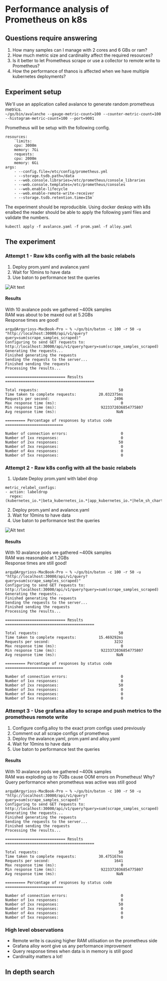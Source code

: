# Performance analysis of Prometheus on k8s

## Questions require answering

1. How many samples can I manage with 2 cores and 6 GBs or ram?
2. How much metric size and cardinality affect the required resources?
3. Is it better to let Prometheus scrape or use a collector to remote write to Prometheus?
4. How the performance of thanos is affected when we have multiple kubernetes deployments?

## Experiment setup

We'll use an application called avalance to generate random prometheus metrics.  
`~/go/bin/avalanche --gauge-metric-count=100 --counter-metric-count=100 --histogram-metric-count=100 --port=9001`

Prometheus will be setup with the following config.  
```
resources:
    `limits:
    cpu: 3000m
    memory: 7Gi
    requests:
    cpu: 2000m
    memory: 6Gi
args:
    - --config.file=/etc/config/prometheus.yml
    - --storage.tsdb.path=/data
    - --web.console.libraries=/etc/prometheus/console_libraries
    - --web.console.templates=/etc/prometheus/consoles
    - --web.enable-lifecycle
    - --web.enable-remote-write-receiver
    - --storage.tsdb.retention.time=15m`
```

The experiment should be reproducible. Using docker deskop with k8s enalbed the reader should be able to apply the following yaml files and validate the numbers.  
```
kubectl apply -f avalance.yaml -f prom.yaml -f alloy.yaml
```

## The experiment

### Attempt 1 - Raw k8s config with all the basic relabels 

1. Deploy prom.yaml and avalance.yaml
2. Wait for 10mins to have data
3. Use baton to performance test the queries

![Alt text](images/plain-prom.png)

#### Results

With 10 avalance pods we gathered ~400k samples  
RAM was about to be maxed out at 5.2GBs   
Response times are good!  
```
argy@Argyrioss-MacBook-Pro ~ % ~/go/bin/baton -c 100 -r 50 -u "http://localhost:30000/api/v1/query?query=sum(scrape_samples_scraped)"
Configuring to send GET requests to: http://localhost:30000/api/v1/query?query=sum(scrape_samples_scraped)
Generating the requests...
Finished generating the requests
Sending the requests to the server...
Finished sending the requests
Processing the results...

=========================== Results ========================================

Total requests:                                    50
Time taken to complete requests:          20.032375ms
Requests per second:                             2496
Max response time (ms):                             0
Min response time (ms):                    9223372036854775807
Avg response time (ms):                           NaN

========= Percentage of responses by status code ==========================

Number of connection errors:                        0
Number of 1xx responses:                            0
Number of 2xx responses:                           50
Number of 3xx responses:                            0
Number of 4xx responses:                            0
Number of 5xx responses:                            0
```

### Attempt 2 - Raw k8s config with all the basic relabels 

1. Update Deploy prom.yaml with label drop
```
metric_relabel_configs:
- action: labeldrop
  regex: (kubernetes_io.*|beta_kubernetes_io.*|app_kubernetes_io.*|helm_sh_chart|instance|node|uid|pod_template_hash|series_id|cycle_id)
```
2. Deploy prom.yaml and avalance.yaml
3. Wait for 10mins to have data
4. Use baton to performance test the queries

![Alt text](images/labeldrop-prom.png)

#### Results

With 10 avalance pods we gathered ~400k samples  
RAM was reasonable at 1.2GBs  
Response times are still good!    
```
argy@Argyrioss-MacBook-Pro ~ % ~/go/bin/baton -c 100 -r 50 -u "http://localhost:30000/api/v1/query?query=sum(scrape_samples_scraped)"
Configuring to send GET requests to: http://localhost:30000/api/v1/query?query=sum(scrape_samples_scraped)
Generating the requests...
Finished generating the requests
Sending the requests to the server...
Finished sending the requests
Processing the results...

=========================== Results ========================================

Total requests:                                    50
Time taken to complete requests:          15.469292ms
Requests per second:                             3232
Max response time (ms):                             0
Min response time (ms):                    9223372036854775807
Avg response time (ms):                           NaN

========= Percentage of responses by status code ==========================

Number of connection errors:                        0
Number of 1xx responses:                            0
Number of 2xx responses:                           50
Number of 3xx responses:                            0
Number of 4xx responses:                            0
Number of 5xx responses:                            0
```

### Attempt 3 - Use grafana alloy to scrape and push metrics to the prometheus remote write

1. Configure config.alloy to the exact prom configs used previously
2. Comment out all scrape configs of prometheus
3. Deploy the avalance.yaml, prom.yaml and alloy.yaml
4. Wait for 10mins to have data
5. Use baton to performance test the queries

#### Results

With 10 avalance pods we gathered ~400k samples  
RAM was exploding up to 7GBs cause OOM errors on Prometheus! Why?  
Query performance when prometheus was active was still good  
```
argy@Argyrioss-MacBook-Pro ~ % ~/go/bin/baton -c 100 -r 50 -u "http://localhost:30000/api/v1/query?query=sum(scrape_samples_scraped)"
Configuring to send GET requests to: http://localhost:30000/api/v1/query?query=sum(scrape_samples_scraped)
Generating the requests...
Finished generating the requests
Sending the requests to the server...
Finished sending the requests
Processing the results...

=========================== Results ========================================

Total requests:                                    50
Time taken to complete requests:          30.475167ms
Requests per second:                             1641
Max response time (ms):                             0
Min response time (ms):                    9223372036854775807
Avg response time (ms):                           NaN

========= Percentage of responses by status code ==========================

Number of connection errors:                        0
Number of 1xx responses:                            0
Number of 2xx responses:                           50
Number of 3xx responses:                            0
Number of 4xx responses:                            0
Number of 5xx responses:                            0
```

### High level observations

- Remote write is causing higher RAM utilisation on the prometheus side
- Grafana alloy wont give us any performance improvement
- Query response times when data is in memory is still good 
- Cardinality matters a lot!

## In depth search